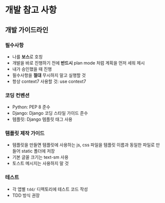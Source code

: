 # 개발 참고 사항

## 개발 가이드라인

### 필수사항
- 나를 **보스**로 호칭
- 개발을 바로 진행하기 전에 **반드시** plan mode 처럼 계획을 먼저 세워 제시
- 내가 승인했을 때 진행
- 필수사항을 **절대** 무시하지 말고 실행할 것
- 항상 context7 사용할 것: use context7

### 코딩 컨벤션
- Python: PEP 8 준수
- Django: Django 코딩 스타일 가이드 준수
- 템플릿: Django 템플릿 태그 사용

### 템플릿 제작 가이드
- 템플릿을 만들면 템플릿에 사용하는 js, css 파일을 템플릿 이름과 동일한 파일로 만들어 static 폴더에 저장
- 기본 글꼴 크기는 text-sm 사용
- 토스트 메시지는 사용하지 말 것

### 테스트
- 각 앱별 `tdd/` 디렉토리에 테스트 코드 작성
- TDD 방식 권장